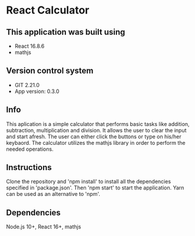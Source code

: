 # React Calculator

## This application was built using

* React 16.8.6
* mathjs

## Version control system

* GIT 2.21.0
* App version: 0.3.0

## Info

This aplication is a simple calculator that performs basic tasks like addition, subtraction,
multiplication and division. It allows the user to clear the input and start afresh. The user 
can either click the buttons or type on his/her keybaord. The calculator utilizes the mathjs
library in order to perform the needed operations.

## Instructions

Clone the repository and 'npm install' to install all the dependencies specified in 'package.json'. 
Then 'npm start' to start the application. Yarn can be used as an alternative to 'npm'.

## Dependencies

Node.js 10+, React 16+, mathjs

